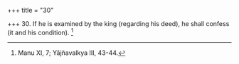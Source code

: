+++
title = "30"

+++
30. If he is examined by the king (regarding his deed), he shall confess (it and his condition). [^21] 


[^21]:  Manu XI, 7; Yājñavalkya III, 43-44.
